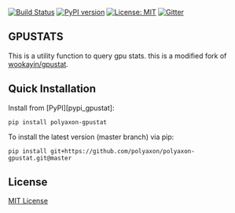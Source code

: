 [![Build Status](https://travis-ci.org/polyaxon/polyaxon-gpustat.svg?branch=master)](https://travis-ci.org/polyaxon/polyaxon-gpustat)
[![PyPI version](https://badge.fury.io/py/polyaxon-gpustat.svg)](https://badge.fury.io/py/polyaxon-gpustat)
[![License: MIT](https://img.shields.io/badge/License-MIT-yellow.svg)](LICENCE)
[![Gitter](https://img.shields.io/gitter/room/nwjs/nw.js.svg)](https://gitter.im/polyaxon/polyaxon)

GPUSTATS
--------

This is a utility function to query gpu stats. this is a modified fork of [wookayin/gpustat](https://github.com/wookayin/gpustat).

Quick Installation
------------------

Install from [PyPI][pypi_gpustat]:

```
pip install polyaxon-gpustat
```

To install the latest version (master branch) via pip:

```
pip install git+https://github.com/polyaxon/polyaxon-gpustat.git@master
```

License
-------

[MIT License](LICENSE)
